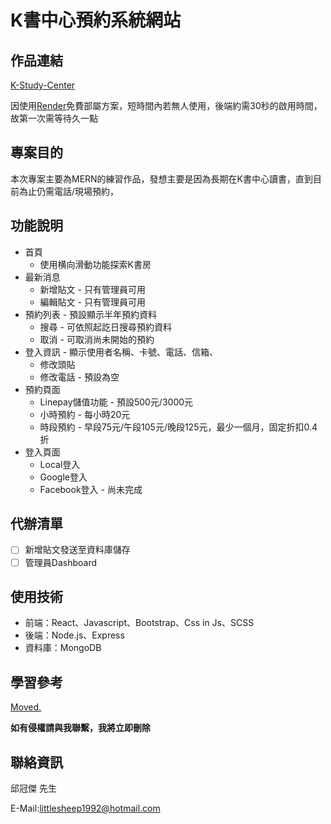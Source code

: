 # K書中心預約系統網站

## 作品連結

[K-Study-Center](https://k-study-center.onrender.com/)

因使用[Render](https://render.com/)免費部屬方案，短時間內若無人使用，後端約需30秒的啟用時間，故第一次需等待久一點

## 專案目的

本次專案主要為MERN的練習作品，發想主要是因為長期在K書中心讀書，直到目前為止仍需電話/現場預約，

## 功能說明

* 首頁
  * 使用横向滑動功能探索K書房
* 最新消息
  * 新增貼文 - 只有管理員可用
  * 編輯貼文 - 只有管理員可用
* 預約列表 - 預設顯示半年預約資料
  * 搜尋 - 可依照起訖日搜尋預約資料
  * 取消 - 可取消尚未開始的預約
* 登入資訊 - 顯示使用者名稱、卡號、電話、信箱、
  * 修改頭貼
  * 修改電話 - 預設為空
* 預約頁面
  * Linepay儲值功能 - 預設500元/3000元
  * 小時預約 - 每小時20元
  * 時段預約 - 早段75元/午段105元/晚段125元，最少一個月，固定折扣0.4折
* 登入頁面
  * Local登入
  * Google登入
  * Facebook登入 - 尚未完成
 
## 代辦清單

- [ ] 新增貼文發送至資料庫儲存
- [ ] 管理員Dashboard

## 使用技術

* 前端：React、Javascript、Bootstrap、Css in Js、SCSS
* 後端：Node.js、Express
* 資料庫：MongoDB

## 學習參考

[Moved.](https://moved.com/)

**如有侵權請與我聯繫，我將立即刪除**

## 聯絡資訊

邱冠傑 先生

E-Mail:littlesheep1992@hotmail.com
